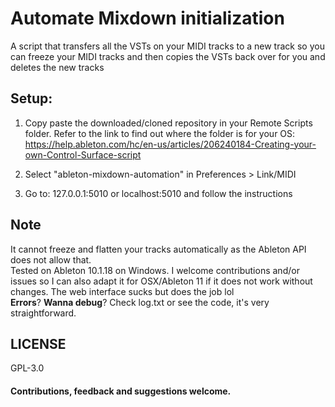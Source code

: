 # Automate Mixdown initialization

A script that transfers all the VSTs on your MIDI tracks to a new track so you can freeze your MIDI tracks and then copies the VSTs back over for you and deletes the new tracks <br/>

## Setup:

1. Copy paste the downloaded/cloned repository in your Remote Scripts folder. Refer to the link to find out where the folder is for your OS:
https://help.ableton.com/hc/en-us/articles/206240184-Creating-your-own-Control-Surface-script

3. Select "ableton-mixdown-automation" in Preferences > Link/MIDI

4. Go to: 127.0.0.1:5010 or localhost:5010 and follow the instructions

## Note
It cannot freeze and flatten your tracks automatically as the Ableton API does not allow that.<br/>
Tested on Ableton 10.1.18 on Windows. I welcome contributions and/or issues so I can also adapt it for OSX/Ableton 11 if it does not work without changes.
The web interface sucks but does the job lol<br/>
**Errors**? **Wanna debug**? Check log.txt or see the code, it's very straightforward.

## LICENSE
GPL-3.0

#### Contributions, feedback and suggestions welcome. 
